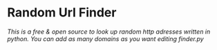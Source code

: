 # Random Url Finder 

*This is a free & open source to look up random http adresses written in python.*
*You can add as many domains as you want editing finder.py*



